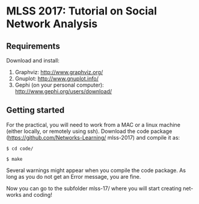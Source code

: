 # MLSS 2017: Tutorial on Social Network Analysis


Requirements
------------

Download and install:

1) Graphviz: http://www.graphviz.org/
2) Gnuplot: http://www.gnuplot.info/
3) Gephi (on your personal computer): http://www.gephi.org/users/download/

Getting started
---------------

For the practical, you will need to work from a MAC or a linux machine (either locally, or remotely
using ssh). Download the code package (https://github.com/Networks-Learning/ mlss-2017) and compile it as:

    $ cd code/ 

    $ make

Several warnings might appear when you compile the code package. As long as you do not get an Error message, you are fine. 

Now you can go to the subfolder mlss-17/ where you will start creating net- works and coding!
